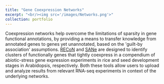```yaml
---
title: "Gene Coexpression Networks"
excerpt: "<br/><img src='/images/Networks.png'>"
collection: portfolio
---
```


Coexpression networks help overcome the limitations of sparsity in gene functional annotations, by providing a means to transfer knowledge from annotated genes to genes yet unannotated, based on the 'guilt-by association' assumptions. 
[RECoN](https://plantstress-pereira.uark.edu/RECoN/) and [SANe](https://plantstress-pereira.uark.edu/SANe/) are designed to identify clusters of functionally genes that tightly coexpress in a compendium of abiotic-stress gene expression experiments in rice and seed development stages in Arabidopsis, respectively. Both these tools allow users to upload and analyze results from relevant RNA-seq experiments in context of the underlying networks.  
